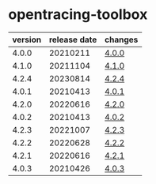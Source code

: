 # opentracing-toolbox	


|version|release date|changes|
|---|---|---|
|4.0.0|20210211|[4.0.0](./4.0.0-20210211.md)|
|4.1.0|20211104|[4.1.0](./4.1.0-20211104.md)|
|4.2.4|20230814|[4.2.4](./4.2.4-20230814.md)|
|4.0.1|20210413|[4.0.1](./4.0.1-20210413.md)|
|4.2.0|20220616|[4.2.0](./4.2.0-20220616.md)|
|4.0.2|20210413|[4.0.2](./4.0.2-20210413.md)|
|4.2.3|20221007|[4.2.3](./4.2.3-20221007.md)|
|4.2.2|20220628|[4.2.2](./4.2.2-20220628.md)|
|4.2.1|20220616|[4.2.1](./4.2.1-20220616.md)|
|4.0.3|20210426|[4.0.3](./4.0.3-20210426.md)|
